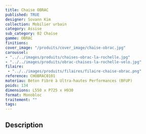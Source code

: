 ```yaml
---
title: Chaise OBRAC 
published: TRUE
designer: Sovann Kim
collection: Mobilier urbain
category: Assise
sub_category: 02 Chaise
gamme: OBRAC 
finitions: 
cover_image: "/produits/cover_image/chaise-obrac.jpg"
caroussel: 
- "../../images/produits/chaises-obrac-la-rochelle.jpg"
- "../../images/produits/obrac-chaises-la-rochelle-velo.jpg"
filaire: 
 - "../../images/produits/filaires/filaire-chaise-obrac.png"
reference: CHOBRAC0101
materiau: Béton Fibré à Ultra-hautes Performances (BFUP)
poids: 134
dimensions: L550 x P725 x H930
format: Monobloc
traitement: ""
tags: 
---
```


## Description
